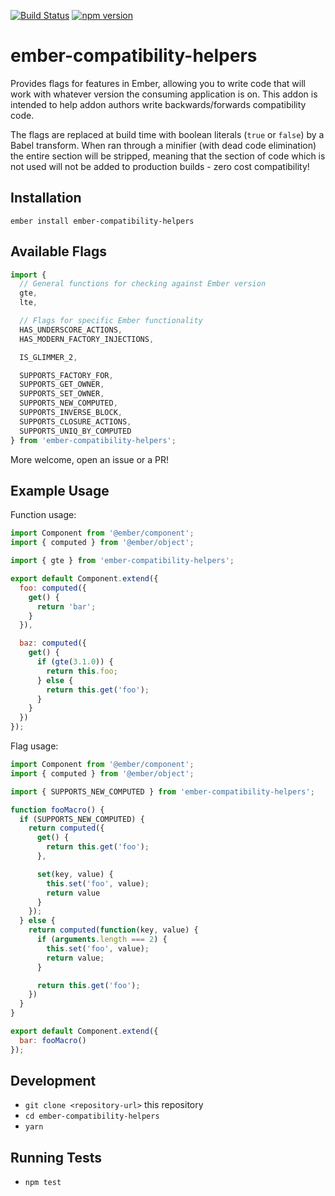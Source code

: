 [![Build Status](https://travis-ci.org/pzuraq/ember-compatibility-helpers.svg?branch=master)](https://travis-ci.org/pzuraq/ember-compatibility-helpers) [![npm version](https://badge.fury.io/js/ember-compatibility-helpers.svg)](https://badge.fury.io/js/ember-compatibility-helpers)

# ember-compatibility-helpers

Provides flags for features in Ember, allowing you to write code that will work
with whatever version the consuming application is on. This addon is intended
to help addon authors write backwards/forwards compatibility code.

The flags are replaced at build time with boolean literals (`true` or `false`)
by a Babel transform. When ran through a minifier (with dead code elimination) the entire section will be stripped, meaning that the section of code which is not used
will not be added to production builds - zero cost compatibility!

## Installation

```
ember install ember-compatibility-helpers
```

## Available Flags

```js
import {
  // General functions for checking against Ember version
  gte,
  lte,

  // Flags for specific Ember functionality
  HAS_UNDERSCORE_ACTIONS,
  HAS_MODERN_FACTORY_INJECTIONS,

  IS_GLIMMER_2,

  SUPPORTS_FACTORY_FOR,
  SUPPORTS_GET_OWNER,
  SUPPORTS_SET_OWNER,
  SUPPORTS_NEW_COMPUTED,
  SUPPORTS_INVERSE_BLOCK,
  SUPPORTS_CLOSURE_ACTIONS,
  SUPPORTS_UNIQ_BY_COMPUTED
} from 'ember-compatibility-helpers';
```

More welcome, open an issue or a PR!

## Example Usage

Function usage:

```js
import Component from '@ember/component';
import { computed } from '@ember/object';

import { gte } from 'ember-compatibility-helpers';

export default Component.extend({
  foo: computed({
    get() {
      return 'bar';
    }
  }),

  baz: computed({
    get() {
      if (gte(3.1.0)) {
        return this.foo;
      } else {
        return this.get('foo');
      }
    }
  })
});
```

Flag usage:

```javascript
import Component from '@ember/component';
import { computed } from '@ember/object';

import { SUPPORTS_NEW_COMPUTED } from 'ember-compatibility-helpers';

function fooMacro() {
  if (SUPPORTS_NEW_COMPUTED) {
    return computed({
      get() {
        return this.get('foo');
      },

      set(key, value) {
        this.set('foo', value);
        return value
      }
    });
  } else {
    return computed(function(key, value) {
      if (arguments.length === 2) {
        this.set('foo', value);
        return value;
      }

      return this.get('foo');
    })
  }
}

export default Component.extend({
  bar: fooMacro()
});
```

## Development

* `git clone <repository-url>` this repository
* `cd ember-compatibility-helpers`
* `yarn`

## Running Tests

* `npm test`
